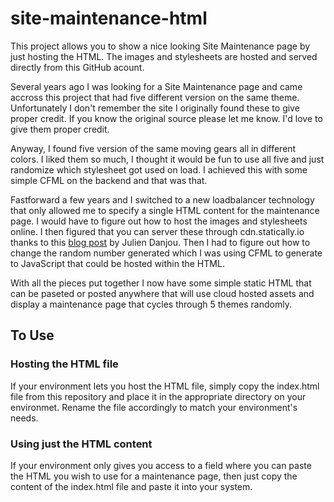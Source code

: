 # site-maintenance-html

This project allows you to show a nice looking Site Maintenance page by just hosting the HTML. The images and stylesheets are hosted and served directly from this GitHub acount.

Several years ago I was looking for a Site Maintenance page and came accross this project that had five different version on the same theme. Unfortunately I don't remember the site I originally found these to give proper credit. If you know the original source please let me know. I'd love to give them proper credit. 

Anyway, I found five version of the same moving gears all in different colors. I liked them so much, I thought it would be fun to use all five and just randomize which stylesheet got used on load. I achieved this with some simple CFML on the backend and that was that. 

Fastforward a few years and I switched to a new loadbalancer technology that only allowed me to specify a single HTML content for the maintenance page. I would have to figure out how to host the images and stylesheets online. I then figured that you can server these through cdn.statically.io thanks to this [blog post](https://blog.mergify.com/how-to-serve-static-files-from-github/#:~:text=To%20use%20Statically%2C%20simply%20replace,gh%20and%20you%27re%20done.&text=Serving%20the%20same%20file%20through,loaded%20by%20a%20Web%20browser) by Julien Danjou. Then I had to figure out how to change the random number generated which I was using CFML to generate to JavaScript that could be hosted within the HTML. 

With all the pieces put together I now have some simple static HTML that can be paseted or posted anywhere that will use cloud hosted assets and display a maintenance page that cycles through 5 themes randomly.

## To Use

### Hosting the HTML file

If your environment lets you host the HTML file, simply copy the index.html file from this repository and place it in the appropriate directory on your environmet. Rename the file accordingly to match your environment's needs.

### Using just the HTML content

If your environment only gives you access to a field where you can paste the HTML you wish to use for a maintenance page, then just copy the content of the index.html file and paste it into your system. 
